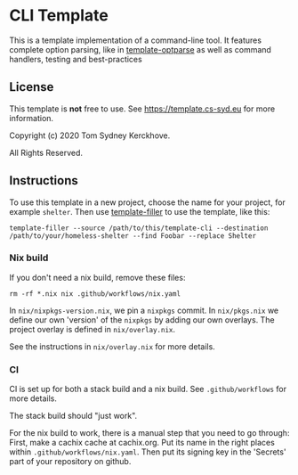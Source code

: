# CLI Template

This is a template implementation of a command-line tool.
It features complete option parsing, like in [template-optparse](https://github.com/NorfairKing/template-optparse) as well as command handlers, testing and best-practices

## License

This template is **not** free to use.
See https://template.cs-syd.eu for more information.

Copyright (c) 2020 Tom Sydney Kerckhove.

All Rights Reserved.

## Instructions

To use this template in a new project, choose the name for your project, for example `shelter`.
Then use [template-filler](https://github.com/NorfairKing/template-filler) to use the template, like this:

```
template-filler --source /path/to/this/template-cli --destination /path/to/your/homeless-shelter --find Foobar --replace Shelter
```

### Nix build

If you don't need a nix build, remove these files:

```
rm -rf *.nix nix .github/workflows/nix.yaml
```

In `nix/nixpkgs-version.nix`, we pin a `nixpkgs` commit.
In `nix/pkgs.nix` we define our own 'version' of the `nixpkgs` by adding our own overlays.
The project overlay is defined in `nix/overlay.nix`.

See the instructions in `nix/overlay.nix` for more details.

### CI

CI is set up for both a stack build and a nix build.
See `.github/workflows` for more details.

The stack build should "just work".

For the nix build to work, there is a manual step that you need to go through:
First, make a cachix cache at cachix.org.
Put its name in the right places within `.github/workflows/nix.yaml`.
Then put its signing key in the 'Secrets' part of your repository on github.

